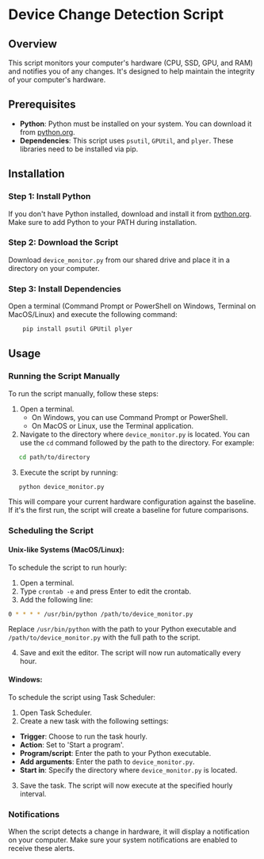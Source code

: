 # Device Change Detection Script

## Overview
This script monitors your computer's hardware (CPU, SSD, GPU, and RAM) and notifies you of any changes. It's designed to help maintain the integrity of your computer's hardware.

## Prerequisites
- **Python**: Python must be installed on your system. You can download it from [python.org](https://www.python.org/).
- **Dependencies**: This script uses `psutil`, `GPUtil`, and `plyer`. These libraries need to be installed via pip.

## Installation

### Step 1: Install Python
If you don't have Python installed, download and install it from [python.org](https://www.python.org/). Make sure to add Python to your PATH during installation.

### Step 2: Download the Script
Download `device_monitor.py` from our shared drive and place it in a directory on your computer.

### Step 3: Install Dependencies
Open a terminal (Command Prompt or PowerShell on Windows, Terminal on MacOS/Linux) and execute the following command:

```bash
    pip install psutil GPUtil plyer
```

## Usage

### Running the Script Manually
To run the script manually, follow these steps:

1. Open a terminal.
   - On Windows, you can use Command Prompt or PowerShell.
   - On MacOS or Linux, use the Terminal application.
2. Navigate to the directory where `device_monitor.py` is located. You can use the `cd` command followed by the path to the directory. For example:

```bash
   cd path/to/directory
```
3. Execute the script by running:

```bash
   python device_monitor.py
```

This will compare your current hardware configuration against the baseline. If it's the first run, the script will create a baseline for future comparisons.

### Scheduling the Script

#### Unix-like Systems (MacOS/Linux):
To schedule the script to run hourly:

1. Open a terminal.
2. Type `crontab -e` and press Enter to edit the crontab.
3. Add the following line:
```bash
0 * * * * /usr/bin/python /path/to/device_monitor.py
```
Replace `/usr/bin/python` with the path to your Python executable and `/path/to/device_monitor.py` with the full path to the script.

4. Save and exit the editor. The script will now run automatically every hour.

#### Windows:
To schedule the script using Task Scheduler:

1. Open Task Scheduler.
2. Create a new task with the following settings:
- **Trigger**: Choose to run the task hourly.
- **Action**: Set to 'Start a program'.
- **Program/script**: Enter the path to your Python executable.
- **Add arguments**: Enter the path to `device_monitor.py`.
- **Start in**: Specify the directory where `device_monitor.py` is located.
3. Save the task. The script will now execute at the specified hourly interval.

### Notifications
When the script detects a change in hardware, it will display a notification on your computer. Make sure your system notifications are enabled to receive these alerts.
